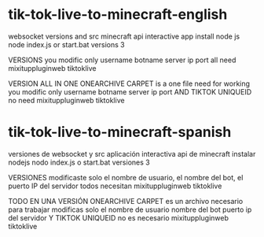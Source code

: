 # tik-tok-live-to-minecraft-english

websocket versions and src 
minecraft api interactive app
install node js
node index.js or start.bat
versions 3 

VERSIONS
you modific only username botname server ip port
all need mixituppluginweb tiktoklive 

VERSION ALL IN ONE
ONEARCHIVE CARPET is a one file need for working 
you modific only username botname server ip port AND TIKTOK UNIQUEID 
no need mixituppluginweb tiktoklive 

# tik-tok-live-to-minecraft-spanish

versiones de websocket y src
aplicación interactiva api de minecraft
instalar nodejs
nodo index.js o start.bat
versiones 3

VERSIONES
modificaste solo el nombre de usuario, el nombre del bot, el puerto IP del servidor
todos necesitan mixituppluginweb tiktoklive

TODO EN UNA VERSIÓN
ONEARCHIVE CARPET es un archivo necesario para trabajar
modificas solo el nombre de usuario nombre del bot puerto ip del servidor Y TIKTOK UNIQUEID
no es necesario mixituppluginweb tiktoklive
